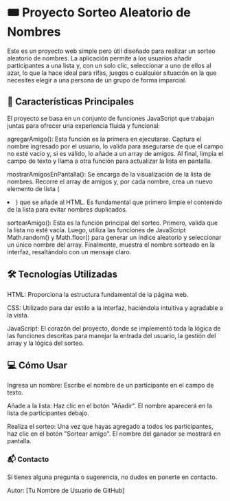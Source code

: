 # 🎟️ Proyecto Sorteo Aleatorio de Nombres
Este es un proyecto web simple pero útil diseñado para realizar un sorteo aleatorio de nombres. La aplicación permite a los usuarios añadir participantes a una lista y, con un solo clic, seleccionar a uno de ellos al azar, lo que la hace ideal para rifas, juegos o cualquier situación en la que necesites elegir a una persona de un grupo de forma imparcial.

## 🚀 Características Principales
El proyecto se basa en un conjunto de funciones JavaScript que trabajan juntas para ofrecer una experiencia fluida y funcional:

agregarAmigo(): Esta función es la primera en ejecutarse. Captura el nombre ingresado por el usuario, lo valida para asegurarse de que el campo no esté vacío y, si es válido, lo añade a un array de amigos. Al final, limpia el campo de texto y llama a otra función para actualizar la lista en pantalla.

mostrarAmigosEnPantalla(): Se encarga de la visualización de la lista de nombres. Recorre el array de amigos y, por cada nombre, crea un nuevo elemento de lista (<li>) que se añade al HTML. Es fundamental que primero limpie el contenido de la lista para evitar nombres duplicados.

sortearAmigo(): Esta es la función principal del sorteo. Primero, valida que la lista no esté vacía. Luego, utiliza las funciones de JavaScript Math.random() y Math.floor() para generar un índice aleatorio y seleccionar un único nombre del array. Finalmente, muestra el nombre sorteado en la interfaz, resaltándolo con un mensaje claro.

## 🛠️ Tecnologías Utilizadas
HTML: Proporciona la estructura fundamental de la página web.

CSS: Utilizado para dar estilo a la interfaz, haciéndola intuitiva y agradable a la vista.

JavaScript: El corazón del proyecto, donde se implementó toda la lógica de las funciones descritas para manejar la entrada del usuario, la gestión del array y la lógica del sorteo.

## 💻 Cómo Usar
Ingresa un nombre: Escribe el nombre de un participante en el campo de texto.

Añade a la lista: Haz clic en el botón "Añadir". El nombre aparecerá en la lista de participantes debajo.

Realiza el sorteo: Una vez que hayas agregado a todos los participantes, haz clic en el botón "Sortear amigo". El nombre del ganador se mostrará en pantalla.

### 📬 Contacto
Si tienes alguna pregunta o sugerencia, no dudes en ponerte en contacto.

Autor: [Tu Nombre de Usuario de GitHub]
